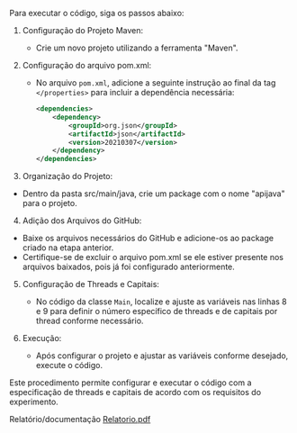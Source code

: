 Para executar o código, siga os passos abaixo:

1. Configuração do Projeto Maven:
   - Crie um novo projeto utilizando a ferramenta "Maven".

2. Configuração do arquivo pom.xml:
   - No arquivo `pom.xml`, adicione a seguinte instrução ao final da tag `</properties>` para incluir a dependência necessária:
   
     ```xml
     <dependencies>
         <dependency>
             <groupId>org.json</groupId>
             <artifactId>json</artifactId>
             <version>20210307</version>
         </dependency>
     </dependencies>
     ```

3. Organização do Projeto:
- Dentro da pasta src/main/java, crie um package com o nome "apijava" para o projeto.

4. Adição dos Arquivos do GitHub:
- Baixe os arquivos necessários do GitHub e adicione-os ao package criado na etapa anterior.
- Certifique-se de excluir o arquivo pom.xml se ele estiver presente nos arquivos baixados, pois já foi configurado anteriormente.

5. Configuração de Threads e Capitais:
   - No código da classe `Main`, localize e ajuste as variáveis nas linhas 8 e 9 para definir o número específico de threads e de capitais por thread conforme necessário.

6. Execução:
   - Após configurar o projeto e ajustar as variáveis conforme desejado, execute o código.

Este procedimento permite configurar e executar o código com a especificação de threads e capitais de acordo com os requisitos do experimento.

Relatório/documentação [Relatorio.pdf](https://github.com/user-attachments/files/16045570/Relatorio.pdf)
